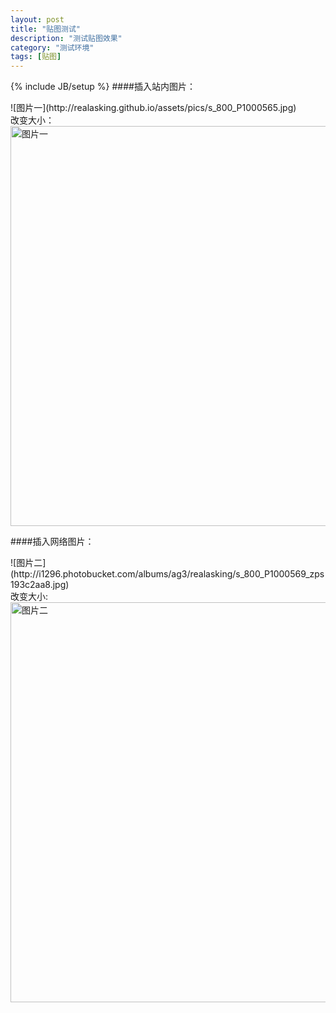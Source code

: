 ```yaml
---
layout: post
title: "贴图测试"
description: "测试贴图效果"
category: "测试环境"
tags: [贴图]
---
```

{% include JB/setup %}
####插入站内图片：
<div style="max-width:700px;">
![图片一](http://realasking.github.io/assets/pics/s_800_P1000565.jpg)
</div>
改变大小：
<div style="max-width:700px;">
<img src="http://realasking.github.io/assets/pics/s_800_P1000565.jpg" alt="图片一" title="图片测试一" width="640" align="middle" />
</div>

####插入网络图片：
<div style="max-width:700px;">
![图片二](http://i1296.photobucket.com/albums/ag3/realasking/s_800_P1000569_zps193c2aa8.jpg)
</div>
改变大小:

<div style="max-width:700px;">
<img src="http://i1296.photobucket.com/albums/ag3/realasking/s_800_P1000569_zps193c2aa8.jpg" alt="图片二" title="图片测试二" width="640" align="middle" />
</div>

